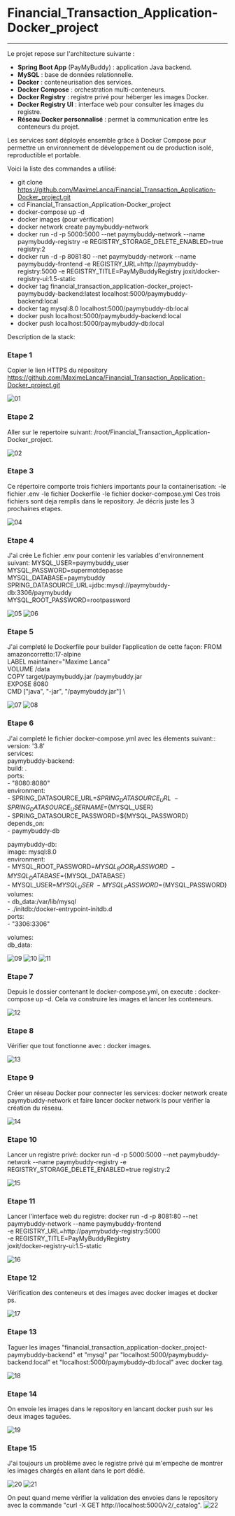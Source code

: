# Financial_Transaction_Application-Docker_project

----------------------------------------------------------------------------------------------------------

Le projet repose sur l'architecture suivante :

- **Spring Boot App** (PayMyBuddy) : application Java backend.
- **MySQL** : base de données relationnelle.
- **Docker** : conteneurisation des services.
- **Docker Compose** : orchestration multi-conteneurs.
- **Docker Registry** : registre privé pour héberger les images Docker.
- **Docker Registry UI** : interface web pour consulter les images du registre.
- **Réseau Docker personnalisé** : permet la communication entre les conteneurs du projet.

Les services sont déployés ensemble grâce à Docker Compose pour permettre un environnement de développement ou de production isolé, reproductible et portable.

Voici la liste des commandes a utilisé:

- git clone https://github.com/MaximeLanca/Financial_Transaction_Application-Docker_project.git
- cd Financial_Transaction_Application-Docker_project
- docker-compose up -d
- docker images (pour vérification)
- docker network create paymybuddy-network
- docker run -d -p 5000:5000 --net paymybuddy-network --name paymybuddy-registry -e REGISTRY_STORAGE_DELETE_ENABLED=true registry:2
- docker run -d -p 8081:80 --net paymybuddy-network --name paymybuddy-frontend -e REGISTRY_URL=http://paymybuddy-registry:5000 -e REGISTRY_TITLE=PayMyBuddyRegistry joxit/docker-registry-ui:1.5-static
- docker tag financial_transaction_application-docker_project-paymybuddy-backend:latest localhost:5000/paymybuddy-backend:local
- docker tag mysql:8.0 localhost:5000/paymybuddy-db:local
- docker push localhost:5000/paymybuddy-backend:local
- docker push localhost:5000/paymybuddy-db:local 

Description de la stack:

### Etape 1 
Copier le lien HTTPS du répository https://github.com/MaximeLanca/Financial_Transaction_Application-Docker_project.git

![01](./screenshot/01.png)


### Etape 2 
Aller sur le repertoire suivant: /root/Financial_Transaction_Application-Docker_project.

![02](./screenshot/02.png)

### Etape 3 
Ce répertoire comporte trois fichiers importants pour la containerisation:
-le fichier .env
-le fichier Dockerfile
-le fichier docker-compose.yml
Ces trois fichiers sont deja remplis dans le repository.
Je décris juste les 3 prochaines etapes.

![04](./screenshot/04.png)

### Etape 4 
J'ai crée Le fichier .env pour contenir les variables d'environnement suivant: 
MYSQL_USER=paymybuddy_user \
MYSQL_PASSWORD=supermotdepasse \
MYSQL_DATABASE=paymybuddy \
SPRING_DATASOURCE_URL=jdbc:mysql://paymybuddy-db:3306/paymybuddy \
MYSQL_ROOT_PASSWORD=rootpassword

![05](./screenshot/05.png)
![06](./screenshot/06.png)


### Etape 5 
J'ai completé le Dockerfile pour builder l’application de cette façon:
FROM amazoncorretto:17-alpine \
LABEL maintainer="Maxime Lanca" \
VOLUME /data \
COPY target/paymybuddy.jar /paymybuddy.jar \
EXPOSE 8080 \
CMD ["java", "-jar", "/paymybuddy.jar"] \

![07](./screenshot/07.png)
![08](./screenshot/08.png)


### Etape 6 
J'ai completé le fichier docker-compose.yml avec les élements suivant::
version: '3.8' \
services: \
  paymybuddy-backend: \
    build: . \
    ports: \
      - "8080:8080" \
    environment: \
      - SPRING_DATASOURCE_URL=${SPRING_DATASOURCE_URL} \
      - SPRING_DATASOURCE_USERNAME=${MYSQL_USER} \
      - SPRING_DATASOURCE_PASSWORD=${MYSQL_PASSWORD} \
    depends_on: \
      - paymybuddy-db 

  paymybuddy-db: \
    image: mysql:8.0 \
    environment: \
	- MYSQL_ROOT_PASSWORD=${MYSQL_ROOR_PASSWORD} \
	- MYSQL_DATABASE=${MYSQL_DATABASE} \
    	- MYSQL_USER=${MYSQL_USER} \
    	- MYSQL_PASSWORD=${MYSQL_PASSWORD} \
    volumes: \
      - db_data:/var/lib/mysql \
      - ./initdb:/docker-entrypoint-initdb.d \
    ports: \
      - "3306:3306" 

volumes: \
  db_data:

![09](./screenshot/09.png)
![10](./screenshot/10.png)
![11](./screenshot/11.png)


### Etape 7 
Depuis le dossier contenant le docker-compose.yml, on execute : docker-compose up -d. Cela va construire les images et lancer les conteneurs.

![12](./screenshot/12.png)


### Etape 8 
Vérifier que tout fonctionne avec : docker images.

![13](./screenshot/13.png)


### Etape 9 
Créer un réseau Docker pour connecter les services: docker network create paymybuddy-network et faire lancer docker network ls pour vérifier la création du réseau.

![14](./screenshot/14.png)


### Etape 10 
Lancer un registre privé: docker run -d -p 5000:5000 --net paymybuddy-network --name paymybuddy-registry -e REGISTRY_STORAGE_DELETE_ENABLED=true registry:2

![15](./screenshot/15.png)


### Etape 11 
Lancer l'interface web du registre: docker run -d -p 8081:80 --net paymybuddy-network --name paymybuddy-frontend \
  -e REGISTRY_URL=http://paymybuddy-registry:5000 \
  -e REGISTRY_TITLE=PayMyBuddyRegistry \
  joxit/docker-registry-ui:1.5-static

![16](./screenshot/16.png)


### Etape 12 
Vérification des conteneurs et des images avec docker images et docker ps.

![17](./screenshot/17.png)


### Etape 13 
Taguer les images "financial_transaction_application-docker_project-paymybuddy-backend" et "mysql" par "localhost:5000/paymybuddy-backend:local" et "localhost:5000/paymybuddy-db:local" avec docker tag.

![18](./screenshot/18.png)


### Etape 14 
On envoie les images dans le repository en lancant docker push sur les deux images taguées.

![19](./screenshot/19.png)


### Etape 15 
J'ai toujours un problème avec le registre privé qui m'empeche de montrer les images chargés en allant dans le port dédié.

![20](./screenshot/20.png)
![21](./screenshot/21.png)


On peut quand meme vérifier la validation des envoies dans le repository avec la commande "curl -X GET http://localhost:5000/v2/_catalog".
![22](./screenshot/22.png)

